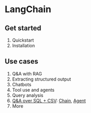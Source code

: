 # LangChain

## Get started

1. Quickstart
1. Installation

## Use cases

1. Q&A with RAG
1. Extracting structured output
1. Chatbots
1. Tool use and agents
1. Query analysis
1. [Q&A over SQL + CSV](sql): [Chain](sql/chain.py), [Agent](sql/agent.py)
1. More
